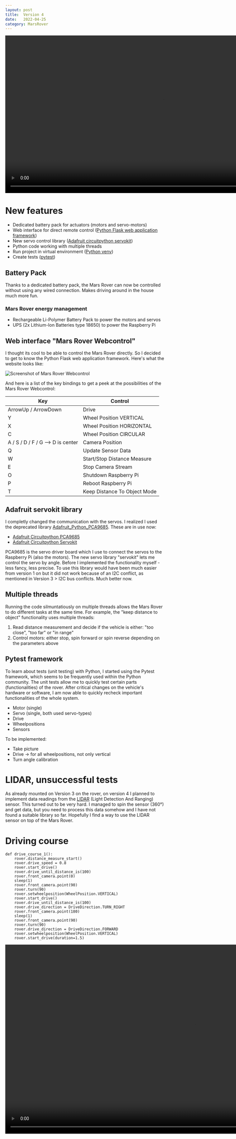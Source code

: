 ```yaml
---
layout: post
title:  Version 4
date:   2022-04-25
category: MarsRover
---
```

<video width="1000" controls autoplay muted>
    <source src="{{'/assets/mars_rover_project/version4/screenrec_drive1.mp4' | relative_url}}" type="video/mp4">
    <source src="{{'/assets/mars_rover_project/version4/screenrec_drive1.ogg' | relative_url}}" type="video/ogg" />
</video>

# New features
- Dedicated battery pack for actuators (motors and servo-motors)
- Web interface for direct remote control ([Python Flask web application framework](https://pypi.org/project/Flask/))
- New servo control library ([Adafruit circuitpython servokit](https://docs.circuitpython.org/projects/servokit/en/latest))
- Python code working with multiple threads
- Run project in virtual environment ([Python venv](https://docs.python.org/3/library/venv.html))
- Create tests ([pytest](https://pypi.org/project/pytest/))

## Battery Pack
Thanks to a dedicated battery pack, the Mars Rover can now be controlled without using any wired connection. Makes driving around in the house much more fun.

### Mars Rover energy management
- Rechargeable Li-Polymer Battery Pack to power the motors and servos
- UPS (2x Lithium-Ion Batteries type 18650) to power the Raspberry Pi

## Web interface "Mars Rover Webcontrol"
I thought its cool to be able to control the Mars Rover directly. So I decided to get to know the Python Flask web application framework. Here's what the website looks like:

<img alt="Screenshot of Mars Rover Webcontrol" src="{{ '/assets/mars_rover_project/version4/screenshot_webcontrol.jpg' | relative_url }}">

And here is a list of the key bindings to get a peek at the possibilities of the Mars Rover Webcontrol:

| Key | Control |
| ------- | --------------------------------- |
| ArrowUp / ArrowDown | Drive |
| Y | Wheel Position VERTICAL |
| X | Wheel Position HORIZONTAL |
| C | Wheel Position CIRCULAR |
| A / S / D / F / G --> D is center | Camera Position |
| Q | Update Sensor Data |
| W | Start/Stop Distance Measure |
| E | Stop Camera Stream |
| O | Shutdown Raspberry Pi |
| P | Reboot Raspberry Pi |
| T | Keep Distance To Object Mode |

## Adafruit servokit library
I completly changed the communication with the servos. I realized I used the deprecated library [Adafruit_Python_PCA9685](https://github.com/adafruit/Adafruit_Python_PCA9685). These are in use now:
- [Adafruit Circuitpython PCA9685](https://pypi.org/project/adafruit-circuitpython-pca9685/)
- [Adafruit Circuitpython Servokit](https://pypi.org/project/adafruit-circuitpython-servokit/)

PCA9685 is the servo driver board which I use to connect the servos to the Raspberry Pi (also the motors).
The new servo library "servokit" lets me control the servo by angle. Before I implemented the functionality myself - less fancy, less precise. To use this library would have been much easier from version 1 on but it did not work because of an I2C conflict, as mentioned in Version 3 > I2C bus conflicts. Much better now.

## Multiple threads
Running the code silmuntatiously on multiple threads allows the Mars Rover to do different tasks at the same time. For example, the "keep distance to object" functionality uses multiple threads:
1. Read distance measurement and decide if the vehicle is either: "too close", "too far" or "in range"
2. Control motors: either stop, spin forward or spin reverse depending on the parameters above

## Pytest framework
To learn about tests (unit testing) with Python, I started using the Pytest framework, which seems to be frequently used within the Python community. The unit tests allow me to quickly test certain parts (functionalities) of the rover. After critical changes on the vehicle's hardware or software, I am now able to quickly recheck important functionalities of the whole system.
- Motor (single)
- Servo (single, both used servo-types)
- Drive
- Wheelpositions
- Sensors

To be implemented:
- Take picture
- Drive -> for all wheelpositions, not only vertical
- Turn angle calibration

# LIDAR, unsuccessful tests
As already mounted on Version 3 on the rover, on version 4 I planned to implement data readings from the [LIDAR](https://de.wikipedia.org/wiki/Lidar) (Light Detection And Ranging) sensor. This turned out to be very hard. I managed to spin the sensor (360°) and get data, but you need to process this data somehow and I have not found a suitable library so far. Hopefully I find a way to use the LIDAR sensor on top of the Mars Rover.

# Driving course
```
def drive_course_1():
    rover.distance_measure_start()
    rover.drive_speed = 0.8
    rover.start_drive()
    rover.drive_until_distance_is(100)
    rover.front_camera.point(0)
    sleep(1)
    rover.front_camera.point(90)
    rover.turn(90)
    rover.setwheelposition(WheelPosition.VERTICAL)
    rover.start_drive()
    rover.drive_until_distance_is(100)
    rover.drive_direction = DriveDirection.TURN_RIGHT
    rover.front_camera.point(180)
    sleep(1)
    rover.front_camera.point(90)
    rover.turn(90)
    rover.drive_direction = DriveDirection.FORWARD
    rover.setwheelposition(WheelPosition.VERTICAL)
    rover.start_drive(duration=1.5)
```

<video width="1200" controls autoplay muted>
    <source src="{{'/assets/mars_rover_project/version4/mars_rover_course_drive.mp4' | relative_url}}" type="video/mp4">
    <source src="{{'/assets/mars_rover_project/version4/mars_rover_course_drive.ogg' | relative_url}}" type="video/ogg" />
</video>